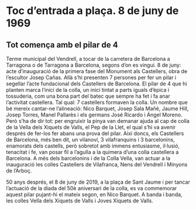 # Toc d’entrada a plaça. <span>8 de juny de 1969</span>

## Tot comença amb el pilar de 4

Terme municipal del Vendrell, a tocar de la carretera de Barcelona a Tarragona o de Tarragona a Barcelona, segons d’on es vingui. 8 de juny: acte d’inauguració de la primera fase del Monument als Castellers, obra de l’escultor Josep Cañas. Allà s’hi presenten 7 persones per fer un pilar i segellar l’acte fundacional dels Castellers de Barcelona. El pilar de 4 que hi planten marca l’inici de la colla, un inici tintat a parts iguals d’èpica i tossuderia, com una bona part del batec que sempre ha fet i fa anar l’activitat castellera. Tal qual: 7 castellers formaven la colla. Un nombre que bé mereix cantar-ne l’alineació: Nico Barquet, Josep Sala Mañé, Jaume Hill, Josep Torres, Manel Pallarès i els germans José Ricardo i Ángel Moreno. Però s’ha de dir tot: per engruixir la pinya van demanar ajuda al cap de colla de la Vella dels Xiquets de Valls, el Pep de la Llet, el qual s’hi va avenir després de fer-los fer abans una prova del pilar. Així doncs, els Castellers de Barcelona, més ben dit, un vilanoví, 3 vilafranquins i 3 barcelonins, enamorats dels castells, però sobretot amb immens entusiasme, il·lusió, tenacitat i fe, van posar fil a l’agulla a la quimera d’una colla castellera a Barcelona. A més dels barcelonins i de la Colla Vella, van actuar a la inauguració les colles Castellers de Vilafranca, Nens del Vendrell i Minyons de l’Arboç. 

50 anys després, el 8 de juny de 2019, a la plaça de Sant Jaume i per tancar l’actuació de la diada del 50è aniversari de la colla, es va commemorar aquest pilar pujant-hi el mateix segon, en Nico Barquet. A banda i banda, les colles Vella dels Xiquets de Valls i Joves Xiquets de Valls.
